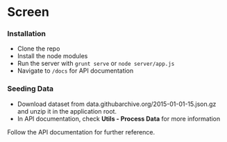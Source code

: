 # Screen

### Installation
  - Clone the repo
  - Install the node modules
  - Run the server with `grunt serve` or `node server/app.js`
  - Navigate to `/docs` for API documentation 

### Seeding Data
  - Download dataset from data.githubarchive.org/2015-01-01-15.json.gz and unzip it in the application root.
  - In API documentation, check **Utils - Process Data** for more information


Follow the API documentation for further reference.
